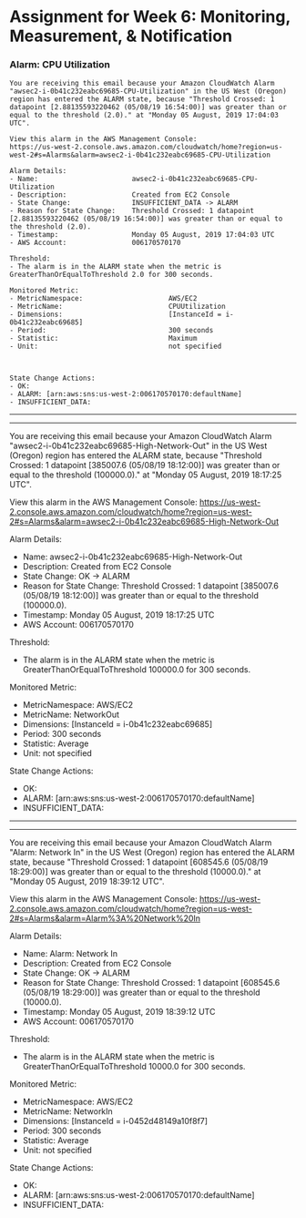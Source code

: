 # Assignment for Week 6: Monitoring, Measurement, & Notification


### Alarm: CPU Utilization

	You are receiving this email because your Amazon CloudWatch Alarm "awsec2-i-0b41c232eabc69685-CPU-Utilization" in the US West (Oregon) region has entered the ALARM state, because "Threshold Crossed: 1 datapoint [2.88135593220462 (05/08/19 16:54:00)] was greater than or equal to the threshold (2.0)." at "Monday 05 August, 2019 17:04:03 UTC".

	View this alarm in the AWS Management Console:
	https://us-west-2.console.aws.amazon.com/cloudwatch/home?region=us-west-2#s=Alarms&alarm=awsec2-i-0b41c232eabc69685-CPU-Utilization

	Alarm Details:
	- Name:                       awsec2-i-0b41c232eabc69685-CPU-Utilization
	- Description:                Created from EC2 Console
	- State Change:               INSUFFICIENT_DATA -> ALARM
	- Reason for State Change:    Threshold Crossed: 1 datapoint [2.88135593220462 (05/08/19 16:54:00)] was greater than or equal to the threshold (2.0).
	- Timestamp:                  Monday 05 August, 2019 17:04:03 UTC
	- AWS Account:                006170570170

	Threshold:
	- The alarm is in the ALARM state when the metric is GreaterThanOrEqualToThreshold 2.0 for 300 seconds. 

	Monitored Metric:
	- MetricNamespace:                     AWS/EC2
	- MetricName:                          CPUUtilization
	- Dimensions:                          [InstanceId = i-0b41c232eabc69685]
	- Period:                              300 seconds
	- Statistic:                           Maximum
	- Unit:                                not specified



	State Change Actions:
	- OK: 
	- ALARM: [arn:aws:sns:us-west-2:006170570170:defaultName]
	- INSUFFICIENT_DATA: 

--------------------------------------------------------------------------------------------
--------------------------------------------------------------------------------------------
You are receiving this email because your Amazon CloudWatch Alarm "awsec2-i-0b41c232eabc69685-High-Network-Out" in the US West (Oregon) region has entered the ALARM state, because "Threshold Crossed: 1 datapoint [385007.6 (05/08/19 18:12:00)] was greater than or equal to the threshold (100000.0)." at "Monday 05 August, 2019 18:17:25 UTC".

View this alarm in the AWS Management Console:
https://us-west-2.console.aws.amazon.com/cloudwatch/home?region=us-west-2#s=Alarms&alarm=awsec2-i-0b41c232eabc69685-High-Network-Out

Alarm Details:
- Name:                       awsec2-i-0b41c232eabc69685-High-Network-Out
- Description:                Created from EC2 Console
- State Change:               OK -> ALARM
- Reason for State Change:    Threshold Crossed: 1 datapoint [385007.6 (05/08/19 18:12:00)] was greater than or equal to the threshold (100000.0).
- Timestamp:                  Monday 05 August, 2019 18:17:25 UTC
- AWS Account:                006170570170

Threshold:
- The alarm is in the ALARM state when the metric is GreaterThanOrEqualToThreshold 100000.0 for 300 seconds. 

Monitored Metric:
- MetricNamespace:                     AWS/EC2
- MetricName:                          NetworkOut
- Dimensions:                          [InstanceId = i-0b41c232eabc69685]
- Period:                              300 seconds
- Statistic:                           Average
- Unit:                                not specified



State Change Actions:
- OK: 
- ALARM: [arn:aws:sns:us-west-2:006170570170:defaultName]
- INSUFFICIENT_DATA: 


--------------------------------------------------------------------------------------------
--------------------------------------------------------------------------------------------
You are receiving this email because your Amazon CloudWatch Alarm "Alarm: Network In" in the US West (Oregon) region has entered the ALARM state, because "Threshold Crossed: 1 datapoint [608545.6 (05/08/19 18:29:00)] was greater than or equal to the threshold (10000.0)." at "Monday 05 August, 2019 18:39:12 UTC".

View this alarm in the AWS Management Console:
https://us-west-2.console.aws.amazon.com/cloudwatch/home?region=us-west-2#s=Alarms&alarm=Alarm%3A%20Network%20In

Alarm Details:
- Name:                       Alarm: Network In
- Description:                Created from EC2 Console
- State Change:               OK -> ALARM
- Reason for State Change:    Threshold Crossed: 1 datapoint [608545.6 (05/08/19 18:29:00)] was greater than or equal to the threshold (10000.0).
- Timestamp:                  Monday 05 August, 2019 18:39:12 UTC
- AWS Account:                006170570170

Threshold:
- The alarm is in the ALARM state when the metric is GreaterThanOrEqualToThreshold 10000.0 for 300 seconds. 

Monitored Metric:
- MetricNamespace:                     AWS/EC2
- MetricName:                          NetworkIn
- Dimensions:                          [InstanceId = i-0452d48149a10f8f7]
- Period:                              300 seconds
- Statistic:                           Average
- Unit:                                not specified



State Change Actions:
- OK: 
- ALARM: [arn:aws:sns:us-west-2:006170570170:defaultName]
- INSUFFICIENT_DATA: 
